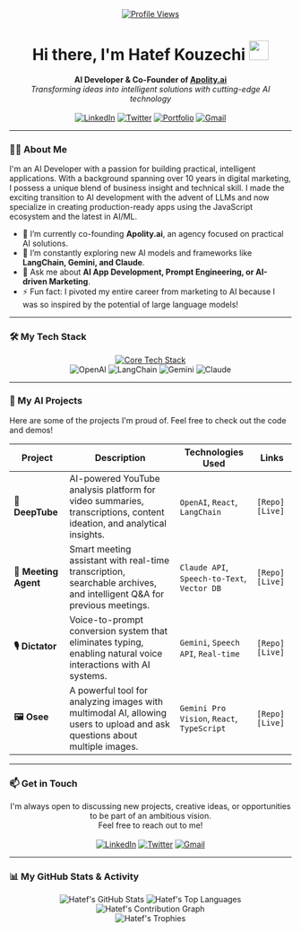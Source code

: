 <div align="center">
  <!-- 🖼️ TODO: Add a banner image here! (e.g., 1280x400px) -->
  <a href="https://github.com/happydreammmer">
    <img src="https://komarev.com/ghpvc/?username=happydreammmer&label=Profile%20Views&color=blueviolet&style=flat-square" alt="Profile Views"/>
  </a>
  <h1 align="center">Hi there, I'm Hatef Kouzechi <img src="https://media.giphy.com/media/hvRJCLFzcasrR4ia7z/giphy.gif" width="35"></h1>
  <strong>AI Developer & Co-Founder of <a href="https://apolity.ai/">Apolity.ai</a></strong><br/>
  <em>Transforming ideas into intelligent solutions with cutting-edge AI technology</em>
</div>

<br>

<div align="center">
  <a href="https://www.linkedin.com/in/hkouzechi/"><img src="https://img.shields.io/badge/LinkedIn-0077B5?style=for-the-badge&logo=linkedin&logoColor=white" alt="LinkedIn"></a>
  <a href="https://twitter.com/hkouzechi"><img src="https://img.shields.io/badge/Twitter-1DA1F2?style=for-the-badge&logo=twitter&logoColor=white" alt="Twitter"></a>
  <a href="https://happydreammmer.github.io/public/cv/"><img src="https://img.shields.io/badge/Portfolio-478248?style=for-the-badge&logo=About.me&logoColor=white" alt="Portfolio"></a>
  <a href="mailto:h.kouzechi@gmail.com"><img src="https://img.shields.io/badge/Gmail-D14836?style=for-the-badge&logo=gmail&logoColor=white" alt="Gmail"></a>
</div>

---

### 👨‍💻 About Me

I'm an AI Developer with a passion for building practical, intelligent applications. With a background spanning over 10 years in digital marketing, I possess a unique blend of business insight and technical skill. I made the exciting transition to AI development with the advent of LLMs and now specialize in creating production-ready apps using the JavaScript ecosystem and the latest in AI/ML.

- 🔭 I’m currently co-founding **Apolity.ai**, an agency focused on practical AI solutions.
- 🌱 I’m constantly exploring new AI models and frameworks like **LangChain, Gemini, and Claude**.
- 💬 Ask me about **AI App Development, Prompt Engineering, or AI-driven Marketing**.
- ⚡ Fun fact: I pivoted my entire career from marketing to AI because I was so inspired by the potential of large language models!

---

### 🛠️ My Tech Stack

<p align="center">
  <a href="https://skillicons.dev">
    <img src="https://skillicons.dev/icons?i=js,ts,react,nodejs,mongodb,docker" alt="Core Tech Stack"/>
  </a>
  <br>
  <img src="https://img.shields.io/badge/OpenAI-412991?style=for-the-badge&logo=openai&logoColor=white" alt="OpenAI">
  <img src="https://img.shields.io/badge/LangChain-00865D?style=for-the-badge" alt="LangChain">
  <img src="https://img.shields.io/badge/Google%20Gemini-8e44ad?style=for-the-badge" alt="Gemini">
  <img src="https://img.shields.io/badge/Claude-d97757?style=for-the-badge" alt="Claude">
</p>

---

### 🚀 My AI Projects

Here are some of the projects I'm proud of. Feel free to check out the code and demos!

| Project                                     | Description                                                                                                                   | Technologies Used                               | Links                                     |
| ------------------------------------------- | ----------------------------------------------------------------------------------------------------------------------------- | ----------------------------------------------- | ----------------------------------------- |
| **🎥 DeepTube**                             | AI-powered YouTube analysis platform for video summaries, transcriptions, content ideation, and analytical insights.          | `OpenAI`, `React`, `LangChain`                  | `[Repo]` `[Live]`                         |
| **🤝 Meeting Agent**                        | Smart meeting assistant with real-time transcription, searchable archives, and intelligent Q&A for previous meetings.          | `Claude API`, `Speech-to-Text`, `Vector DB`     | `[Repo]` `[Live]`                         |
| **🎙️ Dictator**                             | Voice-to-prompt conversion system that eliminates typing, enabling natural voice interactions with AI systems.                  | `Gemini`, `Speech API`, `Real-time`             | `[Repo]` `[Live]`                         |
| **🖼️ Osee**                                 | A powerful tool for analyzing images with multimodal AI, allowing users to upload and ask questions about multiple images.    | `Gemini Pro Vision`, `React`, `TypeScript`      | `[Repo]` `[Live]`                         |

---

### 📫 Get in Touch

<p align="center">
  I'm always open to discussing new projects, creative ideas, or opportunities to be part of an ambitious vision. <br/> Feel free to reach out to me!
  <br/><br/>
  <a href="https://www.linkedin.com/in/hkouzechi/"><img src="https://img.shields.io/badge/LinkedIn-0077B5?style=for-the-badge&logo=linkedin&logoColor=white" alt="LinkedIn"></a>
  <a href="https://twitter.com/hkouzechi"><img src="https://img.shields.io/badge/Twitter-1DA1F2?style=for-the-badge&logo=twitter&logoColor=white" alt="Twitter"></a>
  <a href="mailto:h.kouzechi@gmail.com"><img src="https://img.shields.io/badge/Gmail-D14836?style=for-the-badge&logo=gmail&logoColor=white" alt="Gmail"></a>
</p>

---

### 📊 My GitHub Stats & Activity

<p align="center">
  <img src="https://github-readme-stats.vercel.app/api?username=happydreammmer&show_icons=true&theme=tokyonight&hide_border=true&count_private=true" alt="Hatef's GitHub Stats">
  <img src="https://github-readme-stats.vercel.app/api/top-langs/?username=happydreammmer&layout=compact&theme=tokyonight&hide_border=true&count_private=true" alt="Hatef's Top Languages">
  <br>
  <img src="https://github-readme-activity-graph.vercel.app/graph?username=happydreammmer&theme=tokyo-night&hide_border=true" alt="Hatef's Contribution Graph"/>
  <br>
  <img src="https://github-profile-trophy.vercel.app/?username=happydreammmer&theme=tokyonight&row=1&column=7&no-frame=true&no-bg=true" alt="Hatef's Trophies"/>
</p>
